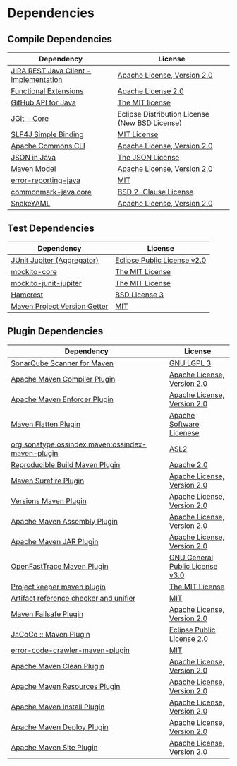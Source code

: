 <!-- @formatter:off -->
# Dependencies

## Compile Dependencies

| Dependency                                  | License                                        |
| ------------------------------------------- | ---------------------------------------------- |
| [JIRA REST Java Client - Implementation][0] | [Apache License, Version 2.0][1]               |
| [Functional Extensions][2]                  | [Apache License 2.0][3]                        |
| [GitHub API for Java][4]                    | [The MIT license][5]                           |
| [JGit - Core][6]                            | Eclipse Distribution License (New BSD License) |
| [SLF4J Simple Binding][7]                   | [MIT License][8]                               |
| [Apache Commons CLI][9]                     | [Apache License, Version 2.0][10]              |
| [JSON in Java][11]                          | [The JSON License][12]                         |
| [Maven Model][13]                           | [Apache License, Version 2.0][10]              |
| [error-reporting-java][15]                  | [MIT][16]                                      |
| [commonmark-java core][17]                  | [BSD 2-Clause License][18]                     |
| [SnakeYAML][19]                             | [Apache License, Version 2.0][20]              |

## Test Dependencies

| Dependency                         | License                           |
| ---------------------------------- | --------------------------------- |
| [JUnit Jupiter (Aggregator)][21]   | [Eclipse Public License v2.0][22] |
| [mockito-core][23]                 | [The MIT License][24]             |
| [mockito-junit-jupiter][23]        | [The MIT License][24]             |
| [Hamcrest][27]                     | [BSD License 3][28]               |
| [Maven Project Version Getter][29] | [MIT][16]                         |

## Plugin Dependencies

| Dependency                                              | License                               |
| ------------------------------------------------------- | ------------------------------------- |
| [SonarQube Scanner for Maven][31]                       | [GNU LGPL 3][32]                      |
| [Apache Maven Compiler Plugin][33]                      | [Apache License, Version 2.0][10]     |
| [Apache Maven Enforcer Plugin][35]                      | [Apache License, Version 2.0][10]     |
| [Maven Flatten Plugin][37]                              | [Apache Software Licenese][20]        |
| [org.sonatype.ossindex.maven:ossindex-maven-plugin][39] | [ASL2][20]                            |
| [Reproducible Build Maven Plugin][41]                   | [Apache 2.0][20]                      |
| [Maven Surefire Plugin][43]                             | [Apache License, Version 2.0][10]     |
| [Versions Maven Plugin][45]                             | [Apache License, Version 2.0][10]     |
| [Apache Maven Assembly Plugin][47]                      | [Apache License, Version 2.0][10]     |
| [Apache Maven JAR Plugin][49]                           | [Apache License, Version 2.0][10]     |
| [OpenFastTrace Maven Plugin][51]                        | [GNU General Public License v3.0][52] |
| [Project keeper maven plugin][53]                       | [The MIT License][54]                 |
| [Artifact reference checker and unifier][55]            | [MIT][16]                             |
| [Maven Failsafe Plugin][57]                             | [Apache License, Version 2.0][10]     |
| [JaCoCo :: Maven Plugin][59]                            | [Eclipse Public License 2.0][60]      |
| [error-code-crawler-maven-plugin][61]                   | [MIT][16]                             |
| [Apache Maven Clean Plugin][63]                         | [Apache License, Version 2.0][10]     |
| [Apache Maven Resources Plugin][65]                     | [Apache License, Version 2.0][10]     |
| [Apache Maven Install Plugin][67]                       | [Apache License, Version 2.0][20]     |
| [Apache Maven Deploy Plugin][69]                        | [Apache License, Version 2.0][20]     |
| [Apache Maven Site Plugin][71]                          | [Apache License, Version 2.0][10]     |

[15]: https://github.com/exasol/error-reporting-java
[5]: https://www.opensource.org/licenses/mit-license.php
[20]: http://www.apache.org/licenses/LICENSE-2.0.txt
[43]: https://maven.apache.org/surefire/maven-surefire-plugin/
[16]: https://opensource.org/licenses/MIT
[23]: https://github.com/mockito/mockito
[29]: https://github.com/exasol/maven-project-version-getter
[45]: http://www.mojohaus.org/versions-maven-plugin/
[53]: https://github.com/exasol/project-keeper/
[28]: http://opensource.org/licenses/BSD-3-Clause
[33]: https://maven.apache.org/plugins/maven-compiler-plugin/
[65]: https://maven.apache.org/plugins/maven-resources-plugin/
[51]: https://github.com/itsallcode/openfasttrace-maven-plugin
[63]: https://maven.apache.org/plugins/maven-clean-plugin/
[60]: https://www.eclipse.org/legal/epl-2.0/
[32]: http://www.gnu.org/licenses/lgpl.txt
[1]: https://www.apache.org/licenses/LICENSE-2.0
[59]: https://www.jacoco.org/jacoco/trunk/doc/maven.html
[24]: https://github.com/mockito/mockito/blob/main/LICENSE
[41]: http://zlika.github.io/reproducible-build-maven-plugin
[8]: http://www.opensource.org/licenses/mit-license.php
[31]: http://sonarsource.github.io/sonar-scanner-maven/
[19]: https://bitbucket.org/snakeyaml/snakeyaml
[21]: https://junit.org/junit5/
[37]: https://www.mojohaus.org/flatten-maven-plugin/flatten-maven-plugin
[2]: https://docs.atlassian.com/fugue-parent/4.1.0/apidocs/io/atlassian/fugue/package-summary.html
[27]: http://hamcrest.org/JavaHamcrest/
[7]: http://www.slf4j.org
[4]: https://github-api.kohsuke.org/
[55]: https://github.com/exasol/artifact-reference-checker-maven-plugin
[49]: https://maven.apache.org/plugins/maven-jar-plugin/
[13]: https://maven.apache.org/ref/3.8.5/maven-model/
[3]: http://www.apache.org/licenses/LICENSE-2.0
[17]: https://github.com/commonmark/commonmark-java/commonmark
[9]: https://commons.apache.org/proper/commons-cli/
[57]: https://maven.apache.org/surefire/maven-failsafe-plugin/
[54]: https://github.com/exasol/project-keeper/blob/main/LICENSE
[71]: https://maven.apache.org/plugins/maven-site-plugin/
[52]: https://www.gnu.org/licenses/gpl-3.0.html
[18]: https://opensource.org/licenses/BSD-2-Clause
[10]: https://www.apache.org/licenses/LICENSE-2.0.txt
[35]: https://maven.apache.org/enforcer/maven-enforcer-plugin/
[22]: https://www.eclipse.org/legal/epl-v20.html
[67]: http://maven.apache.org/plugins/maven-install-plugin/
[39]: https://sonatype.github.io/ossindex-maven/maven-plugin/
[6]: https://www.eclipse.org/jgit/
[69]: http://maven.apache.org/plugins/maven-deploy-plugin/
[11]: https://github.com/douglascrockford/JSON-java
[0]: https://ecosystem.atlassian.net/wiki/spaces/JRJC/overview
[61]: https://github.com/exasol/error-code-crawler-maven-plugin
[12]: http://json.org/license.html
[47]: https://maven.apache.org/plugins/maven-assembly-plugin/
